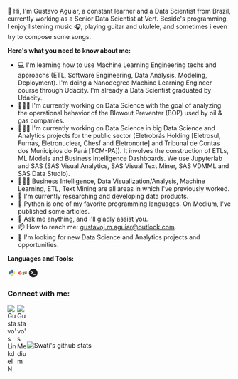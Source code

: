 👋 Hi, I'm Gustavo Aguiar, a constant learner and a Data Scientist from Brazil, currently working as a Senior Data Scientist at Vert. Beside's programming, I enjoy listening music 🎧, playing guitar and ukulele, and sometimes i even try to compose some songs.

**Here's what you need to know about me:**

* 💻 I'm learning how to use Machine Learning Engineering techs and approachs (ETL, Software Engineering, Data Analysis, Modeling, Deployment). I'm doing a Nanodegree Machine Learning Engineer course through Udacity. I'm already a Data Scientist graduated by Udacity.
* 👨🏽‍💻 I'm currently working on Data Science with the goal of analyzing the operational behavior of the Blowout Preventer (BOP) used by oil & gas companies.
* 👨🏽‍💻 I'm currently working on Data Science in big Data Science and Analytics projects for the public sector (Eletrobrás Holding [Eletrosul, Furnas, Eletronuclear, Chesf and Eletronorte] and Tribunal de Contas dos Municípios do Pará [TCM-PA]). It involves the construction of ETLs, ML Models and Business Intelligence Dashboards. We use Jupyterlab and SAS (SAS Visual Analytics, SAS Visual Text Miner, SAS VDMML and SAS Data Studio).
* 👨🏽‍💻 Business Intelligence, Data Visualization/Analysis, Machine Learning, ETL, Text Mining are all areas in which I've previously worked.
* 🌱 I'm currently researching and developing data products.
* 🐍 Python is one of my favorite programming languages. On Medium, I've published some articles. 
* 💬 Ask me anything, and I'll gladly assist you.
* 📫 How to reach me: gustavoj.m.aguiar@outlook.com.
* 💼 I'm looking for new Data Science and Analytics projects and opportunities.

**Languages and Tools:**  

<code><img height="20" src="https://raw.githubusercontent.com/github/explore/80688e429a7d4ef2fca1e82350fe8e3517d3494d/topics/python/python.png"></code>
<code><img height="20" src="https://raw.githubusercontent.com/github/explore/80688e429a7d4ef2fca1e82350fe8e3517d3494d/topics/git/git.png"></code>
<code><img height="20" src="https://raw.githubusercontent.com/github/explore/80688e429a7d4ef2fca1e82350fe8e3517d3494d/topics/terminal/terminal.png"></code>

### Connect with me:
<a href="https://www.linkedin.com/in/gjmaguiar/?locale=en_US">
  <img align="left" alt="Gustavo's LinkdeIN" width="22px" src="https://cdn.jsdelivr.net/npm/simple-icons@v3/icons/linkedin.svg" />
</a>
<a href="https://medium.com/@gustavoaguiar_21700">
  <img align="left" alt="Gustavo's Medium" width="22px" src="https://cdn.jsdelivr.net/npm/simple-icons@v3/icons/medium.svg" />
</a>
<br />
<br />
<br />
<br />

![Swati's github stats](https://github-readme-stats.vercel.app/api?username=DataScientist-GustavoAguiar&show_icons=true&hide_border=true&theme=radical)
